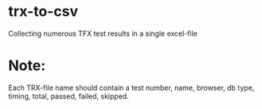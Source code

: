 # trx-to-csv
Collecting numerous TFX test results in a single excel-file<br>

# Note:
Each TRX-file name should contain a test number, name, browser, db type, timing, total, passed, failed, skipped.
